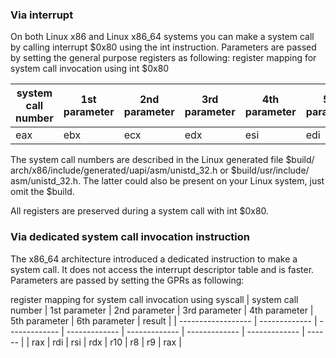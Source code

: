 ### Via interrupt

On both Linux x86 and Linux x86_64 systems you can make a system call by calling interrupt $0x80 using the int instruction. Parameters are passed by setting the general purpose registers as following:
register mapping for system call invocation using int $0x80

| system call number	| 1st parameter	| 2nd parameter	| 3rd parameter	| 4th parameter | 5th parameter	| 6th parameter	| result |
| ------------------	| -------------	| -------------	| -------------	| ------------- | -------------	| -------------	| ------ |
| eax |	ebx	| ecx	| edx	| esi	| edi	| ebp	| eax |


The system call numbers are described in the Linux generated file $build/‌arch/‌x86/‌include/‌generated/‌uapi/‌asm/‌unistd_32.h or $build/‌usr/‌include/‌asm/‌unistd_32.h. The latter could also be present on your Linux system, just omit the $build.

All registers are preserved during a system call with int $0x80.


### Via dedicated system call invocation instruction
The x86_64 architecture introduced a dedicated instruction to make a system call. It does not access the interrupt descriptor table and is faster. Parameters are passed by setting the GPRs as following:

register mapping for system call invocation using syscall
| system call number	| 1st parameter	| 2nd parameter	| 3rd parameter	| 4th parameter | 5th parameter	| 6th parameter	| result |
| ------------------	| -------------	| -------------	| -------------	| ------------- | -------------	| -------------	| ------ |
| rax	| rdi	| rsi	| rdx	| r10	| r8	| r9	| rax |
